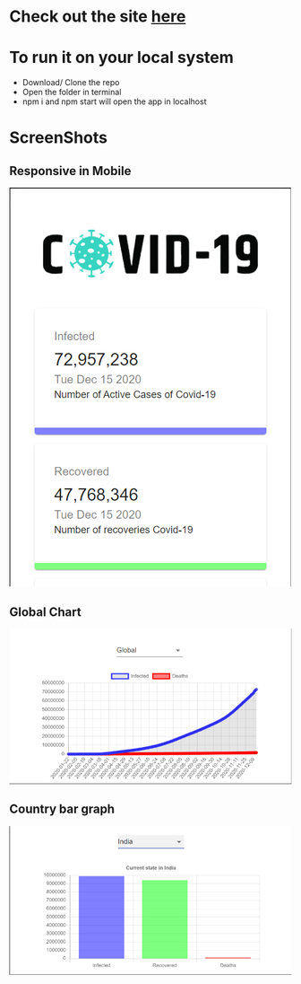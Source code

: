 # Check out the site [here](https://aswinsampath1401.github.io/CoronaDashboard/)

# To run it on your local system 
- Download/ Clone the repo
- Open the folder in terminal
- npm i and npm start will open the app in localhost

# ScreenShots 

## Responsive in Mobile 
<img src='out/responsive.PNG' alt = 'responsive' />

## Global Chart
<img src='out/global_chart.PNG' />

## Country bar graph
<img src = 'out/country_bar.PNG' />
